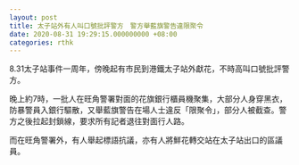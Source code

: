 ```yaml
---
layout: post
title: 太子站外有人叫口號批評警方　警方舉藍旗警告違限聚令
date: 2020-08-31 19:29:15.000000000 +08:00
categories: rthk
---
```


8.31太子站事件一周年，傍晚起有市民到港鐵太子站外獻花，不時高叫口號批評警方。

晚上約7時，一批人在旺角警署對面的花旗銀行櫃員機聚集，大部分人身穿黑衣，防暴警員入銀行驅散，又舉藍旗警告在場人士違反「限聚令」，部分人被截查。警方之後拉起封鎖線，要求所有記者退往對面行人路。

而在旺角警署外，有人舉起標語抗議，亦有人將鮮花轉交站在太子站出口的區議員。
